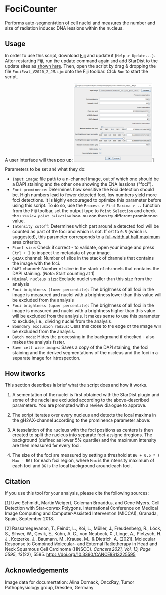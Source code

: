 # FociCounter
Performs auto-segmentation of cell nuclei and measures the number and size of radiation induced DNA lessions within the nucleus.

## Usage
In order to use this script, download [Fiji](https://imagej.net/software/fiji/downloads) and update it (`Help > Update...`). After restarting Fiji, run the update command again and add StarDist to the update sites as [shown here](https://imagej.net/plugins/stardist). Then, open the script by drag & dropping the file `FociEval_V2020_2_JM.ijm` onto the Fiji toolbar. Click `Run` to start the script. 



A user interface will then pop up:
<img src="./docs/imgs/GUI.PNG" width="50%" height="50%">]

Parameters to be set and what they do:

* `Input image`: file path to a n-channel image, out of which one should be a DAPI staining and the other one showing the DNA lessions ("foci").
* `Foci prominence`: Determines how sensitive the Foci detection should be. High numbers lead to fewer detected foci, low numbers yield more foci detections. It is highly encouraged to optimize this parameter before using this script. To do so, use the `Process > Find Maxima > ..` function from the Fiji toolbar, set the output type to `Point Selection` and check the `Preview point selection` box. ou can then try different prominence value. 
* `Intensity cutoff`: Determines which part around a detected foci will be counted as part of the foci and which is not. If set to `0.5` (which is suggested), this parameter corresponds to a [full-width at half maximum](https://en.wikipedia.org/wiki/Full_width_at_half_maximum) area criterion.
* `Pixel size`: Check if correct - to validate, open your image and press `Ctrl + I` to inspect the metadata of your image.
* `gH2AX` channel: Number of slice in the stack of channels that contains the image with the foci.
* `DAPI` channel: Number of slice in the stack of channels that contains the DAPI staining. (*Note*: Start counting at 1)
* `Minimal nucleus size`: Exclude nuclei smaller than this size from the analysis
* `Foci brightness (lower percentile)`: The brightness of all foci in the image is measured and nuclei with a brightness lower than this value will be excluded from the analysis
* `Foci brightness (upper percentile)`: The brightness of all foci in the image is measured and nuclei with a brightness higher than this value will be excluded from the analysis. It makes sense to use this parameter to exclude, i.e., dividing nuclei from the analysis.
* `Boundary exclusion radius`: Cells this close to the edge of the image will be excluded from the analysis.
* `Batch mode`: Hides the processing in the background if checked - also makes the analysis faster.
* `Save cell wise images`: Saves a copy of the DAPI staining, the foci staining and the derived segmentations of the nucleus and the foci in a separate image for introspection.

## How itworks
This section describes in brief what the script does and how it works.

1. A sementation of the nuclei is first obtained with the StarDist plugin and some of the nuclei are excluded according to the above-described parameters. You are prompted with a review dialogue to approve.

2. The script iterates over every nucleus and detects the local maxima in the gH2AX-channel according to the prominence parameter above:

3. A tesselation of the nucleus with the foci positions as centers is then created to split the nucleus into separate foci-assigne dregions. The background (defined as lower 5% quartile) and the maximum intensity are then measured for every foci.

4. The size of the foci are measured by setting a threshold at `BG + 0.5 * ( Max - BG)` for each foci region, where `Max` is the intensity maximum of each foci and `BG` is the local background around each foci.

## Citation

If you use this tool for your analysis, please cite the following sources:

[1] Uwe Schmidt, Martin Weigert, Coleman Broaddus, and Gene Myers. Cell Detection with Star-convex Polygons. International Conference on Medical Image Computing and Computer-Assisted Intervention (MICCAI), Granada, Spain, September 2018.

[2] Rassamegevanon, T., Feindt, L., Koi, L., Müller, J., Freudenberg, R., Löck, S., Sihver, W., Çevik, E., Kühn, A. C., von Neubeck, C., Linge, A., Pietzsch, H. J., Kotzerke, J., Baumann, M., Krause, M., &#38; Dietrich, A. (2021). Molecular Response to Combined Molecular- and External Radiotherapy in Head and Neck Squamous Cell Carcinoma (HNSCC). <i>Cancers 2021, Vol. 13, Page 5595</i>, <i>13</i>(22), 5595. https://doi.org/10.3390/CANCERS13225595</div>


## Acknowledgements

Image data for documentation: Alina Dornack, OncoRay, Tumor Pathophysiology group, Dresden, Germany
